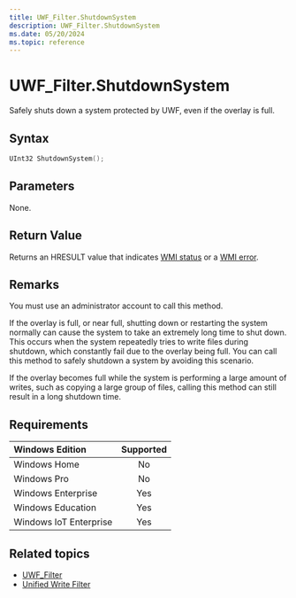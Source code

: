 ```yaml
---
title: UWF_Filter.ShutdownSystem
description: UWF_Filter.ShutdownSystem
ms.date: 05/20/2024
ms.topic: reference
---
```


# UWF_Filter.ShutdownSystem

Safely shuts down a system protected by UWF, even if the overlay is full.

## Syntax

```powershell
UInt32 ShutdownSystem();
```

## Parameters

None.

## Return Value

Returns an HRESULT value that indicates [WMI status](/windows/win32/wmisdk/wmi-non-error-constants) or a [WMI error](/windows/win32/wmisdk/wmi-error-constants).

## Remarks

You must use an administrator account to call this method.

If the overlay is full, or near full, shutting down or restarting the system normally can cause the system to take an extremely long time to shut down. This occurs when the system repeatedly tries to write files during shutdown, which constantly fail due to the overlay being full. You can call this method to safely shutdown a system by avoiding this scenario.

If the overlay becomes full while the system is performing a large amount of writes, such as copying a large group of files, calling this method can still result in a long shutdown time.

## Requirements

| Windows Edition        | Supported |
|:-----------------------|:---------:|
| Windows Home           | No        |
| Windows Pro            | No        |
| Windows Enterprise     | Yes       |
| Windows Education      | Yes       |
| Windows IoT Enterprise | Yes       |

## Related topics

- [UWF_Filter](uwf-filter.md)
- [Unified Write Filter]( index.md)
